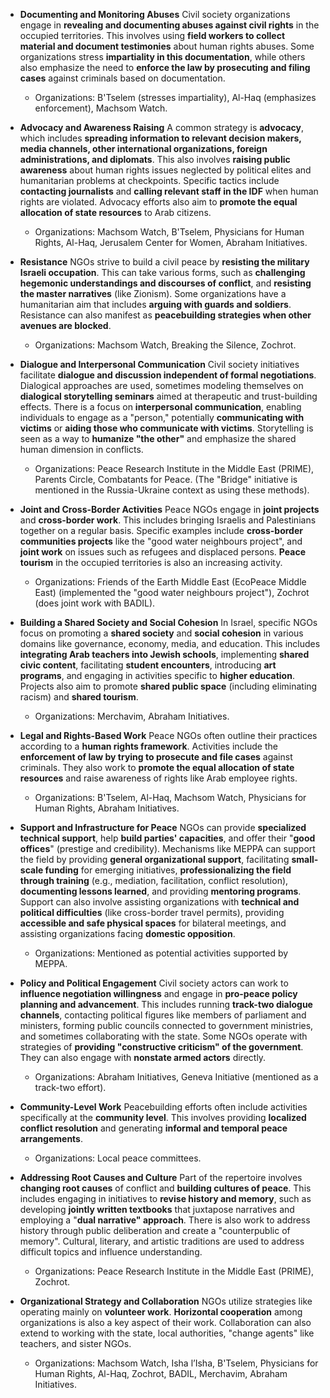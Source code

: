 *   **Documenting and Monitoring Abuses** Civil society organizations engage in **revealing and documenting abuses against civil rights** in the occupied territories. This involves using **field workers to collect material and document testimonies** about human rights abuses. Some organizations stress **impartiality in this documentation**, while others also emphasize the need to **enforce the law by prosecuting and filing cases** against criminals based on documentation.
    *   Organizations: B'Tselem (stresses impartiality), Al-Haq (emphasizes enforcement), Machsom Watch.

*   **Advocacy and Awareness Raising** A common strategy is **advocacy**, which includes **spreading information to relevant decision makers, media channels, other international organizations, foreign administrations, and diplomats**. This also involves **raising public awareness** about human rights issues neglected by political elites and humanitarian problems at checkpoints. Specific tactics include **contacting journalists** and **calling relevant staff in the IDF** when human rights are violated. Advocacy efforts also aim to **promote the equal allocation of state resources** to Arab citizens.
    *   Organizations: Machsom Watch, B'Tselem, Physicians for Human Rights, Al-Haq, Jerusalem Center for Women, Abraham Initiatives.

*   **Resistance** NGOs strive to build a civil peace by **resisting the military Israeli occupation**. This can take various forms, such as **challenging hegemonic understandings and discourses of conflict**, and **resisting the master narratives** (like Zionism). Some organizations have a humanitarian aim that includes **arguing with guards and soldiers**. Resistance can also manifest as **peacebuilding strategies when other avenues are blocked**.
    *   Organizations: Machsom Watch, Breaking the Silence, Zochrot.

*   **Dialogue and Interpersonal Communication** Civil society initiatives facilitate **dialogue and discussion independent of formal negotiations**. Dialogical approaches are used, sometimes modeling themselves on **dialogical storytelling seminars** aimed at therapeutic and trust-building effects. There is a focus on **interpersonal communication**, enabling individuals to engage as a "person," potentially **communicating with victims** or **aiding those who communicate with victims**. Storytelling is seen as a way to **humanize "the other"** and emphasize the shared human dimension in conflicts.
    *   Organizations: Peace Research Institute in the Middle East (PRIME), Parents Circle, Combatants for Peace. (The "Bridge" initiative is mentioned in the Russia-Ukraine context as using these methods).

*   **Joint and Cross-Border Activities** Peace NGOs engage in **joint projects** and **cross-border work**. This includes bringing Israelis and Palestinians together on a regular basis. Specific examples include **cross-border communities projects** like the "good water neighbours project", and **joint work** on issues such as refugees and displaced persons. **Peace tourism** in the occupied territories is also an increasing activity.
    *   Organizations: Friends of the Earth Middle East (EcoPeace Middle East) (implemented the "good water neighbours project"), Zochrot (does joint work with BADIL).

*   **Building a Shared Society and Social Cohesion** In Israel, specific NGOs focus on promoting a **shared society** and **social cohesion** in various domains like governance, economy, media, and education. This includes **integrating Arab teachers into Jewish schools**, implementing **shared civic content**, facilitating **student encounters**, introducing **art programs**, and engaging in activities specific to **higher education**. Projects also aim to promote **shared public space** (including eliminating racism) and **shared tourism**.
    *   Organizations: Merchavim, Abraham Initiatives.

*   **Legal and Rights-Based Work** Peace NGOs often outline their practices according to a **human rights framework**. Activities include the **enforcement of law by trying to prosecute and file cases** against criminals. They also work to **promote the equal allocation of state resources** and raise awareness of rights like Arab employee rights.
    *   Organizations: B'Tselem, Al-Haq, Machsom Watch, Physicians for Human Rights, Abraham Initiatives.

*   **Support and Infrastructure for Peace** NGOs can provide **specialized technical support**, help **build parties' capacities**, and offer their "**good offices**" (prestige and credibility). Mechanisms like MEPPA can support the field by providing **general organizational support**, facilitating **small-scale funding** for emerging initiatives, **professionalizing the field through training** (e.g., mediation, facilitation, conflict resolution), **documenting lessons learned**, and providing **mentoring programs**. Support can also involve assisting organizations with **technical and political difficulties** (like cross-border travel permits), providing **accessible and safe physical spaces** for bilateral meetings, and assisting organizations facing **domestic opposition**.
    *   Organizations: Mentioned as potential activities supported by MEPPA.

*   **Policy and Political Engagement** Civil society actors can work to **influence negotiation willingness** and engage in **pro-peace policy planning and advancement**. This includes running **track-two dialogue channels**, contacting political figures like members of parliament and ministers, forming public councils connected to government ministries, and sometimes collaborating with the state. Some NGOs operate with strategies of **providing "constructive criticism" of the government**. They can also engage with **nonstate armed actors** directly.
    *   Organizations: Abraham Initiatives, Geneva Initiative (mentioned as a track-two effort).

*   **Community-Level Work** Peacebuilding efforts often include activities specifically at the **community level**. This involves providing **localized conflict resolution** and generating **informal and temporal peace arrangements**.
    *   Organizations: Local peace committees.

*   **Addressing Root Causes and Culture** Part of the repertoire involves **changing root causes** of conflict and **building cultures of peace**. This includes engaging in initiatives to **revise history and memory**, such as developing **jointly written textbooks** that juxtapose narratives and employing a "**dual narrative" approach**. There is also work to address history through public deliberation and create a "counterpublic of memory". Cultural, literary, and artistic traditions are used to address difficult topics and influence understanding.
    *   Organizations: Peace Research Institute in the Middle East (PRIME), Zochrot.

*   **Organizational Strategy and Collaboration** NGOs utilize strategies like operating mainly on **volunteer work**. **Horizontal cooperation** among organizations is also a key aspect of their work. Collaboration can also extend to working with the state, local authorities, "change agents" like teachers, and sister NGOs.
    *   Organizations: Machsom Watch, Isha l’Isha, B'Tselem, Physicians for Human Rights, Al-Haq, Zochrot, BADIL, Merchavim, Abraham Initiatives.
